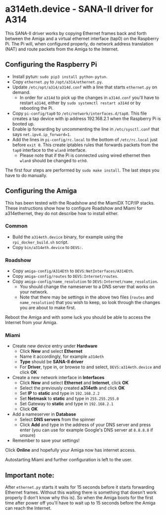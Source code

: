 # a314eth.device - SANA-II driver for A314

This SANA-II driver works by copying Ethernet frames back and forth between the Amiga and a virtual ethernet interface (tap0) on the Raspberry Pi. The Pi will, when configured properly, do network address translation (NAT) and route packets from the Amiga to the Internet.

## Configuring the Raspberry Pi

- Install pytun: `sudo pip3 install python-pytun`.
- Copy `ethernet.py` to `/opt/a314/ethernet.py`.
- Update `/etc/opt/a314/a314d.conf` with a line that starts `ethernet.py` on demand.
  - In order for `a314d` to pick up the changes in `a314d.conf` you'll have to restart `a314d`, either by `sudo systemctl restart a314d` or by rebooting the Pi.
- Copy `pi-config/tap0` to `/etc/network/interfaces.d/tap0`. This file creates a tap device with ip address 192.168.2.1 when the Raspberry Pi is booted up.
- Enable ip forwarding by uncommenting the line in `/etc/sysctl.conf` that says `net.ipv4.ip_forward=1`.
- Add the lines in `pi-config/rc.local` to the bottom of `/etc/rc.local` just before `exit 0`. This create iptables rules that forwards packets from the `tap0` interface to the `wlan0` interface.
  - Please note that if the Pi is connected using wired ethernet then `wlan0` should be changed to `eth0`.

The first four steps are performed by `sudo make install`. The last steps you have to do manually.

## Configuring the Amiga

This has been tested with the Roadshow and the MiamiDX TCP/IP stacks. These instructions show how to configure Roadshow and Miami for a314ethernet, they do not describe how to install either.

### Common
- Build the `a314eth.device` binary, for example using the `rpi_docker_build.sh` script.
- Copy `bin/a314eth.device` to `DEVS:`.

### Roadshow
- Copy `amiga-config/A314Eth` to `DEVS:NetInterfaces/A314Eth`.
- Copy `amiga-config/routes` to `DEVS:Internet/routes`.
- Copy `amiga-config/name_resolution` to `DEVS:Internet/name_resolution`.
  - You should change the nameserver to a DNS server that works on your network.
  - Note that there may be settings in the above two files (`routes` and `name_resolution`) that you wish to keep, so look through the changes you are about to make first.

Reboot the Amiga and with some luck you should be able to access the Internet from your Amiga.

### Miami
- Create new device entry under **Hardware**
  - Click **New** and select **Ethernet**
  - Name it accordingly, for example `a314eth`
  - **Type** should be **SANA-II driver**
  - For **Driver**, type in, or browse to and select, `DEVS:a314eth.device` and click **OK**
- Create a new network interface in **Interfaces**
  - Click **New** and select **Ethernet** and **Internet**, click **OK**
  - Select the previously created **a314eth** and click **OK**
  - Set **IP** to **static** and type in `192.168.2.2`
  - Set **Netmask** to **static** and type in `255.255.255.0`
  - Set Gateway to **static** and type in `192.168.2.1`
  - Click **OK**
- Add a nameserver in **Database**
  - Select **DNS servers** from the spinner
  - Click **Add** and type in the address of your DNS server and press enter (you can use for example Google's DNS server at `8.8.8.8` if unsure)
- Remember to save your settings!

Click **Online** and hopefully your Amiga now has internet access.

Autostarting Miami and further configuration is left to the user.

## Important note:

After `ethernet.py` starts it waits for 15 seconds before it starts forwarding Ethernet frames. Without this waiting there is something that doesn't work properly (I don't know why this is). So when the Amiga boots for the first time after power off you'll have to wait up to 15 seconds before the Amiga can reach the Internet.

